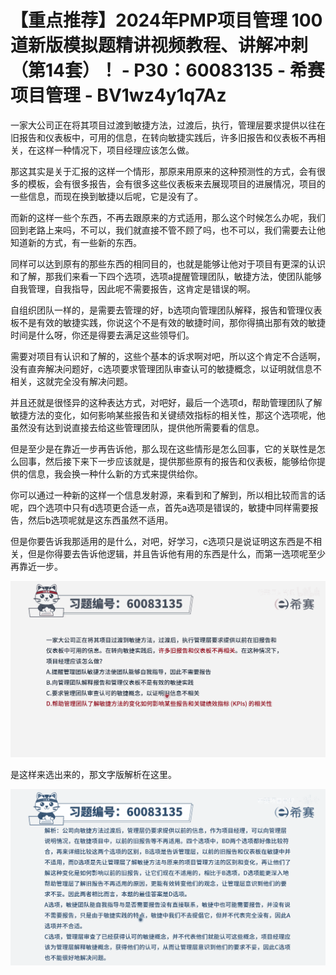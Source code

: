 # 【重点推荐】2024年PMP项目管理 100道新版模拟题精讲视频教程、讲解冲刺（第14套）！ - P30：60083135 - 希赛项目管理 - BV1wz4y1q7Az

一家大公司正在将其项目过渡到敏捷方法，过渡后，执行，管理层要求提供以往在旧报告和仪表板中，可用的信息，在转向敏捷实践后，许多旧报告和仪表板不再相关，在这样一种情况下，项目经理应该怎么做。

那这其实是关于汇报的这样一个情形，那原来用原来的这种预测性的方式，会有很多的模板，会有很多报告，会有很多这些仪表板来去展现项目的进展情况，项目的一些信息，而现在换到敏捷以后呢，它是没有了。

而新的这样一些个东西，不再去跟原来的方式适用，那么这个时候怎么办呢，我们回到老路上来吗，不可以，我们就直接不管不顾了吗，也不可以，我们需要去让他知道新的方式，有一些新的东西。

同样可以达到原有的那些东西的相同目的，也就是能够让他对于项目有更深的认识和了解，那我们来看一下四个选项，选项a提醒管理团队，敏捷方法，使团队能够自我管理，自我指导，因此呢不需要报告，这肯定是错误的啊。

自组织团队一样的，是需要去管理的好，b选项向管理团队解释，报告和管理仪表板不是有效的敏捷实践，你说这个不是有效的敏捷时间，那你得搞出那有效的敏捷时间是什么呀，你还是得要去满足这些领导们。

需要对项目有认识和了解的，这些个基本的诉求啊对吧，所以这个肯定不合适啊，没有直奔解决问题好，c选项要求管理团队审查认可的敏捷概念，以证明就信息不相关，这就完全没有解决问题。

并且还就是很怪异的这种表达方式，对吧好，最后一个选项d，帮助管理团队了解敏捷方法的变化，如何影响某些报告和关键绩效指标的相关性，那这个选项呢，他虽然没有达到说直接去给这些管理团队，提供他所需要看的信息。

但是至少是在靠近一步再告诉他，那么现在这些情形是怎么回事，它的关联性是怎么回事，然后接下来下一步应该就是，提供那些原有的报告和仪表板，能够给你提供的信息，我会换一种什么新的方式来提供给你。

你可以通过一种新的这样一个信息发射源，来看到和了解到，所以相比较而言的话呢，四个选项中只有d选项更合适一点，首先a选项是错误的，敏捷中同样需要报告，然后b选项呢就是这东西虽然不适用。

但是你要告诉我那适用的是什么，对吧，好学习，c选项只是说证明这东西是不相关，但是你得要去告诉他逻辑，并且告诉他有用的东西是什么，而第一选项呢至少再靠近一步。



![](img/49f108ffe89c8336dfa2afe1f686b371_1.png)

是这样来选出来的，那文字版解析在这里。

![](img/49f108ffe89c8336dfa2afe1f686b371_3.png)